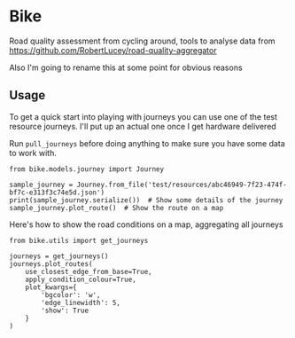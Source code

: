 # Bike

Road quality assessment from cycling around, tools to analyse data from https://github.com/RobertLucey/road-quality-aggregator

Also I'm going to rename this at some point for obvious reasons

## Usage

To get a quick start into playing with journeys you can use one of the test resource journeys. I'll put up an actual one once I get hardware delivered

Run `pull_journeys` before doing anything to make sure you have some data to work with.

```{python}
from bike.models.journey import Journey

sample_journey = Journey.from_file('test/resources/abc46949-7f23-474f-bf7c-e313f3c74e5d.json')
print(sample_journey.serialize())  # Show some details of the journey
sample_journey.plot_route()  # Show the route on a map
```

Here's how to show the road conditions on a map, aggregating all journeys

```{python}
from bike.utils import get_journeys

journeys = get_journeys()
journeys.plot_routes(
    use_closest_edge_from_base=True,
    apply_condition_colour=True,
    plot_kwargs={
        'bgcolor': 'w',
        'edge_linewidth': 5,
        'show': True
    }
)
```
